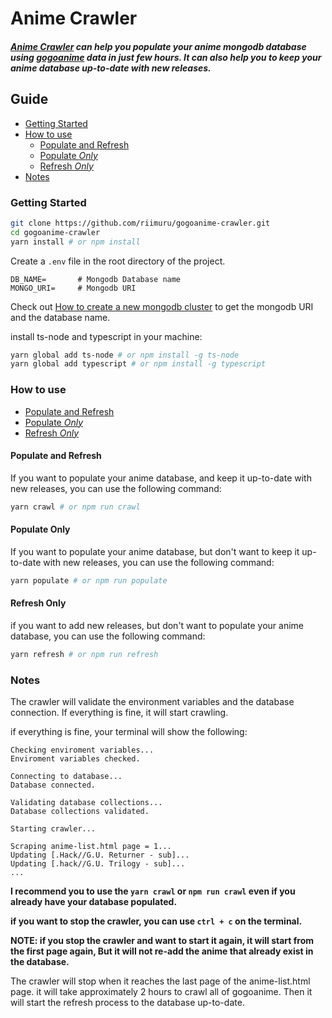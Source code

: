 # Anime Crawler

##### [Anime Crawler](#anime-crawler) can help you populate your anime *mongodb database* using [gogoanime](https://gogoanime.gg/) data in just few hours. It can also help you to keep your anime database up-to-date with new releases.

## Guide
 - [Getting Started](#getting-started)
 - [How to use](#how-to-use)
   - [Populate and Refresh](#populate-and-refresh)
   - [Populate *Only*](#populate-only)
   - [Refresh *Only*](#refresh-only)
- [Notes](#notes)

### Getting Started

```bash
git clone https://github.com/riimuru/gogoanime-crawler.git
cd gogoanime-crawler
yarn install # or npm install
```

Create a `.env` file in the root directory of the project.
```
DB_NAME=       # Mongodb Database name
MONGO_URI=     # Mongodb URI
```
Check out [How to create a new mongodb cluster](https://www.mongodb.com/docs/atlas/tutorial/create-new-cluster/) to get the mongodb URI and the database name.

install ts-node and typescript in your machine:
```bash
yarn global add ts-node # or npm install -g ts-node
yarn global add typescript # or npm install -g typescript
```

### How to use

- [Populate and Refresh](#populate-and-refresh)
- [Populate *Only*](#populate-only)
- [Refresh *Only*](#refresh-only)

#### Populate and Refresh

If you want to populate your anime database, and keep it up-to-date with new releases, you can use the following command:

```bash
yarn crawl # or npm run crawl
```

#### Populate Only
If you want to populate your anime database, but don't want to keep it up-to-date with new releases, you can use the following command:

```bash
yarn populate # or npm run populate
```
#### Refresh Only
if you want to add new releases, but don't want to populate your anime database, you can use the following command:
```bash
yarn refresh # or npm run refresh
```

### Notes
The crawler will validate the environment variables and the database connection. If everything is fine, it will start crawling.

if everything is fine, your terminal will show the following:

```
Checking enviroment variables...
Enviroment variables checked.

Connecting to database...
Database connected.

Validating database collections...
Database collections validated.

Starting crawler...

Scraping anime-list.html page = 1...
Updating [.Hack//G.U. Returner - sub]...
Updating [.hack//G.U. Trilogy - sub]...
...
```

**I recommend you to use the `yarn crawl` or `npm run crawl` even if you already have your database populated.**

**if you want to stop the crawler, you can use `ctrl + c` on the terminal.**

**NOTE: if you stop the crawler and want to start it again, it will start from the first page again, But it will not re-add the anime that already exist in the database.**

The crawler will stop when it reaches the last page of the anime-list.html page. it will take approximately 2 hours to crawl all of gogoanime. Then it will start the refresh process to the database up-to-date.

